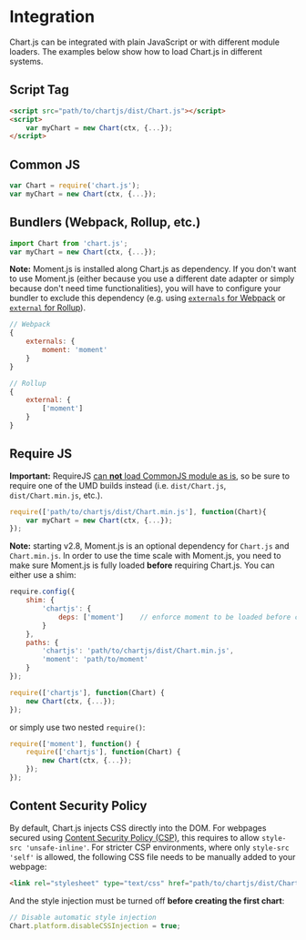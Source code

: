 # Integration

Chart.js can be integrated with plain JavaScript or with different module loaders. The examples below show how to load Chart.js in different systems.

## Script Tag

```html
<script src="path/to/chartjs/dist/Chart.js"></script>
<script>
    var myChart = new Chart(ctx, {...});
</script>
```

## Common JS

```javascript
var Chart = require('chart.js');
var myChart = new Chart(ctx, {...});
```

## Bundlers (Webpack, Rollup, etc.)

```javascript
import Chart from 'chart.js';
var myChart = new Chart(ctx, {...});
```

**Note:** Moment.js is installed along Chart.js as dependency. If you don't want to use Moment.js (either because you use a different date adapter or simply because don't need time functionalities), you will have to configure your bundler to exclude this dependency (e.g. using [`externals` for Webpack](https://webpack.js.org/configuration/externals/) or [`external` for Rollup](https://rollupjs.org/guide/en#peer-dependencies)).

```javascript
// Webpack
{
    externals: {
        moment: 'moment'
    }
}
```

```javascript
// Rollup
{
    external: {
        ['moment']
    }
}
```

## Require JS

**Important:** RequireJS [can **not** load CommonJS module as is](https://requirejs.org/docs/commonjs.html#intro), so be sure to require one of the UMD builds instead (i.e. `dist/Chart.js`, `dist/Chart.min.js`, etc.).

```javascript
require(['path/to/chartjs/dist/Chart.min.js'], function(Chart){
    var myChart = new Chart(ctx, {...});
});
```

**Note:** starting v2.8, Moment.js is an optional dependency for `Chart.js` and `Chart.min.js`. In order to use the time scale with Moment.js, you need to make sure Moment.js is fully loaded **before** requiring Chart.js. You can either use a shim:

```javascript
require.config({
    shim: {
        'chartjs': {
            deps: ['moment']    // enforce moment to be loaded before chartjs
        }
    },
    paths: {
        'chartjs': 'path/to/chartjs/dist/Chart.min.js',
        'moment': 'path/to/moment'
    }
});

require(['chartjs'], function(Chart) {
    new Chart(ctx, {...});
});
```

or simply use two nested `require()`:

```javascript
require(['moment'], function() {
    require(['chartjs'], function(Chart) {
        new Chart(ctx, {...});
    });
});
```

## Content Security Policy

By default, Chart.js injects CSS directly into the DOM. For webpages secured using [Content Security Policy (CSP)](https://developer.mozilla.org/en-US/docs/Web/HTTP/CSP), this requires to allow `style-src 'unsafe-inline'`. For stricter CSP environments, where only `style-src 'self'` is allowed, the following CSS file needs to be manually added to your webpage:

```html
<link rel="stylesheet" type="text/css" href="path/to/chartjs/dist/Chart.min.css">
```

And the style injection must be turned off **before creating the first chart**:

```javascript
// Disable automatic style injection
Chart.platform.disableCSSInjection = true;
```
